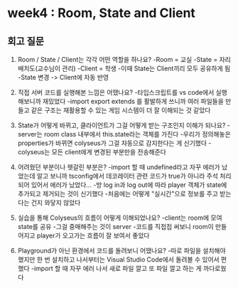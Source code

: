 # week4 : Room, State and Client



## 회고 질문


1. Room / State / Client는 각각 어떤 역할을 하나요?
-Room = 교실
-State = 자리 배치도(교수님이 관리)
-Client = 학생
-이때 State는 Client끼리 모두 공유하게 됨
-State 변경 -> Client에 자동 반영


2. 직접 서버 코드를 실행해본 느낌은 어땠나요?
-타입스크립트를 vs code에서 실행해보니까 재밌었다 
-import export extends 를 활발하게 쓰니까 여러 파일들을 만들고 같은 구조는 재활용할 수 있는 게임 시스템이 더 잘 이해되는 것 같았다 


3. State가 어떻게 바뀌고, 클라이언트가 그걸 어떻게 받는 구조인지 이해가 되나요?
-server는 room class 내부에서 this.state라는 객체를 가진다 
-우리가 정의해놓은 properties가 바뀌면 colyseus가 그걸 자동으로 감지한다는 게 신기했다
-colyseus는 모든 client에게 변경된 부분만을 전송해준다 


4. 어려웠던 부분이나 헷갈린 부분은?
-import 할 때 undefined라고 자꾸 에러가 났었는데 알고 보니까 tsconfig에서 데코레이터 관련 코드가 true가 아니라 주석 처리되어 있어서 에러가 났었다...
-방 log in과 log out에 따라 player 객체가 state에 추가되고 제거되는 것이 신기했다
-처음에는 어떻게 "실시간"으로 정보를 주고 받는다는 건지 와닿지 않았다


5. 실습을 통해 Colyseus의 흐름이 어떻게 이해되었나요?
-client는 room에 모여 state를 공유
-그걸 중매해주는 것이 server
-코드를 직접접 써보니 room이 만들어지고 player가 오고가는 흐름이 잘 보여서 좋았다 


6. Playground가 아닌 환경에서 코드를 돌려보니 어땠나요?
-따로 파일을 설치해야 했지만 한 번 설치하고 나서부터는 Visual Studio Code에서 돌려볼 수 있어서 편했다
-import 할 때 자꾸 에러 나서 새로 파일 깔고 또 파일 깔고 하는 게 까다로웠다 
